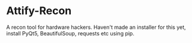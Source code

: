 # Attify-Recon
A recon tool for hardware hackers.
Haven't made an installer for this yet, install PyQt5, BeautifulSoup, requests etc using pip.
